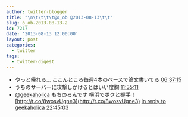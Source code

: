 ```yaml
---
author: twitter-blogger
title: "\n\t\t\t\t@o_ob @2013-08-13\t\t"
slug: o_ob-2013-08-13-2
id: 7217
date: '2013-08-13 12:00:00'
layout: post
categories:
  - twitter
tags:
  - twitter-digest
---
```


*   やっと帰れる… ここんところ毎週4本のペースで論文書いてる [06:37:15](http://twitter.com/o_ob/statuses/367037088857735168)
*   うちのサーバーに攻撃しかけるとはいい度胸 [11:35:11](http://twitter.com/o_ob/statuses/367112066064056321)
*   [@geekaholica](http://twitter.com/geekaholica) もちのろんです 横浜でボクと握手！ [http://t.co/8wosvUgne3](http://t.co/8wosvUgne3) [in reply to geekaholica](http://twitter.com/geekaholica/statuses/367273734886801409) [22:45:03](http://twitter.com/o_ob/statuses/367280641412313088)